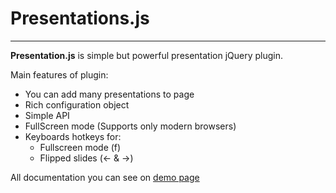 Presentations.js
================
***
**Presentation.js** is simple but powerful presentation jQuery plugin.  

Main features of plugin:  
* You can add many presentations to page  
* Rich configuration object 
* Simple API  
* FullScreen mode (Supports only modern browsers) 
* Keyboards hotkeys for:  
  + Fullscreen mode (f) 
  + Flipped slides (&larr; & &rarr;)  

All documentation you can see on [demo page](https://psdcoder.github.io/presentations.js/demo/demo.html)
